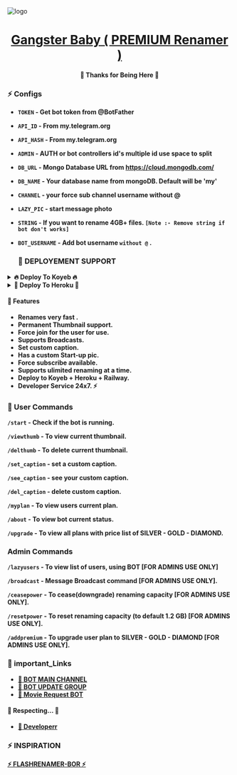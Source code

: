 <img src="https://graph.org/file/962dcc98c5d3fdc8b9b4f.jpg" alt="logo" target="/blank">

<h1 align="center">
 <b><a href="https://telegram.me/Doremon-Botz" target="/blank"> Gangster Baby ( PREMIUM Renamer ) </a></>
</h1>

<p align="center">🤍 Thanks for Being Here 🤍</p>


### ⚡️ Configs 

* `TOKEN`  - Get bot token from @BotFather

* `API_ID` - From my.telegram.org 

* `API_HASH` - From my.telegram.org 

* `ADMIN` - AUTH or bot controllers id's multiple id use space to split 

* `DB_URL`  - Mongo Database URL from https://cloud.mongodb.com/

* `DB_NAME`  - Your database name from mongoDB. Default will be 'my'

* `CHANNEL` - your force sub channel username without @ 

* `LAZY_PIC` - start message photo

* `STRING` - If you want to rename 4GB+ files. `[Note :- Remove string if bot don't works]`

* `BOT_USERNAME` - Add bot username `without @` .

  ### 📶 DEPLOYEMENT SUPPORT

<details><summary>🔥 Deploy To Koyeb 🔥</summary>
<p>
<br>                 
<a target="/blank" href="https://app.koyeb.com/deploy?type=git&repository=ggithub.com/Tamizhan-botz/Mega-Renamer-bot&branch=main&name=gngbabyrenamer" >
  <img src="https://www.koyeb.com/static/images/deploy/button.svg" alt="Deploy">
</a>
</p>
</details>

<details><summary>🔰 Deploy To Heroku 🔰</summary>
<p>
<br>
<a href="https://heroku.com/deploy?template=https://github.com/Tamizhan-botz/Mega-Renamer-bot">
  <img src="https://www.herokucdn.com/deploy/button.svg" alt="Deploy">
</a>
</p>
</details>





#### 🤖 Features
 - Renames very fast .
 - Permanent Thumbnail support.
 - Force join for the user for use.
 - Supports Broadcasts.
 - Set custom caption.
 - Has a custom Start-up pic.
 - Force subscribe available.
 - Supports ulimited renaming at a time.
 - Deploy to Koyeb + Heroku + Railway.
 - Developer Service 24x7. ⚡

### 🚦 User Commands
`/start` - Check if the bot is running.
 
`/viewthumb` - To view current thumbnail.
 
`/delthumb` - To delete current thumbnail.
 
`/set_caption` - set a custom caption.
 
`/see_caption` - see your custom caption.
 
`/del_caption` - delete custom caption.
 
`/myplan` - To view users current plan.
 
`/about` - To view bot current status.
 
`/upgrade` - To view all plans with price list of SILVER - GOLD - DIAMOND.

### Admin Commands

`/lazyusers` - To view list of users, using BOT [FOR ADMINS USE ONLY]
 
`/broadcast` - Message Broadcast command [FOR ADMINS USE ONLY].
 
`/ceasepower` - To cease(downgrade) renaming capacity [FOR ADMINS USE ONLY].
 
`/resetpower` - To reset renaming capacity (to default 1.2 GB)  [FOR ADMINS USE ONLY].
 
`/addpremium` - To upgrade user plan to SILVER - GOLD - DIAMOND  [FOR ADMINS USE ONLY].


### 🔗 important_Links
- [🔰 BOT MAIN CHANNEL](https://www.youtube.com/watch?v=jw3e4L1u-Vo&t=22s)
- [🔰 BOT UPDATE GROUP](https://www.youtube.com/watch?v=h3Uvr15ZPnc)
- [🔰 Movie Request BOT](https://www.youtube.com/watch?v=mIEv7MjLj2U&t=38s)


#### 📣 Respecting... 📣
- [🤖 Developerr](https://github.com/Tamizhan-botz)

### ⚡ INSPIRATION
<a href="#">
   <p>⚡ FLASHRENAMER-BOR ⚡</p>
</a>
